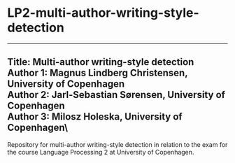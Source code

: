 # LP2-multi-author-writing-style-detection

---
Title: Multi-author writing-style detection\
Author 1: Magnus Lindberg Christensen, University of Copenhagen\
Author 2: Jarl-Sebastian Sørensen, University of Copenhagen\
Author 3: Milosz Holeska, University of Copenhagen\
---

Repository for multi-author writing-style detection in relation to the exam for the course Language Processing 2 at University of Copenhagen.
